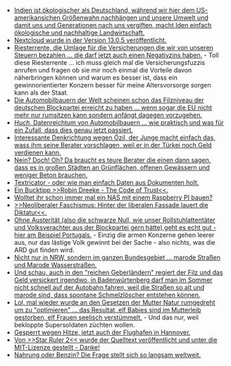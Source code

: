 * [Indien ist ökologischer als Deutschland, während wir hier dem US-amerikansichen Größenwahn nachhängen und unsere Umwelt und damit uns und Generationen nach uns vergiften, macht Iden einfach ökologische und nachhaltige Landwirtschaft.](https://netzfrauen.org/2018/07/23/organic-2/)
* [Nextcloud wurde in der Version 13.0.5 veröffentlicht.](https://nextcloud.com/blog/nextcloud-13.0.5-and-12.0.10-secure-and-stabilize-your-server/)
* [Riesterrente, die Umlage für die Versicherungen die wir von unseren Steuern bezahlen ... die darf jetzt auch einen Negativzins haben.](https://www.neopresse.com/gesellschaft/fakten-zur-neuen-armut-in-deutschland-der-negative-staats-riesterzins/) - Toll diese Riesterrente ... ich muss gleich mal die Versicherungsfuzzis anrufen und fragen ob sie mir noch einmal die Vorteile davon näherbringen können und warum es besser ist, dass ein gewinnorientierter Konzern besser für meine Altersvorsorge sorgen kann als der Staat.
* [Die Automobilbauern der Welt scheinen schon das Filzniveau der deutschen Blockpartei erreicht zu haben ... wenn sogar die EU nicht mehr nur rumsitzen kann sondern anfängt dagegen vorzugehen.](https://www.neopresse.com/umwelt/diesel-skandal-koennte-sich-zum-abgas-skandal-ausweiten-absprachen-zwischen-den-herstellern/)
* [*Huch*, Datenreichtum von Automobilbauern ... wie praktisch und was für ein Zufall, dass dies genau jetzt passiert.](https://blog.fefe.de/?ts=a5a885c9)
* [Interessante Denkrichtung wegen Özil, der Junge macht einfach das, wass ihm seine Berater vorschlagen, weil er in der Türkei noch Geld verdienen kann.](https://blog.fefe.de/?ts=a5a88af2)
* [Nein? Doch! Oh? Da braucht es teure Berater die einen dann sagen, dass es in großen Städten an Grünflächen, offenen Gewässern und weniger Beton brauchen.](http://www.sonnenseite.com/de/umwelt/so-passen-sich-staedte-an-die-hitze-an.html)
* [Textricator - oder wie man einfach Daten aus Dokumenten holt.](https://opensource.com/article/18/7/textricator)
* [Ein Bucktipp >>Robin Dreeke - The Code of Trust<<.](https://opensource.com/open-organization/18/7/code-of-trust)
* [Wolltet ihr schon immer mal ein NAS mit einem Raspberry PI bauen?](https://opensource.com/article/18/7/network-attached-storage-Raspberry-Pi)
* [>>Neoliberaler Faschismus: Hinter der liberalen Fassade lauert die Diktatur<<.](https://npr.news.eulu.info/2018/07/24/neoliberaler-faschismus-hinter-der-liberalen-fassade-lauert-die-diktatur/)
* [Ohne Austerität (also die schwarze Null, wie unser Rollstuhlattentäter und Volksverachter aus der Blockpartei gern hätte) geht es echt gut - hier am Beispiel Portugals.](https://blog.fefe.de/?ts=a5a9d423) - Einzig die armen Konzerne gehen leerer aus, nur das lästige Volk gewinnt bei der Sache - also nichts, was die ARD gut finden wird.
* [Nicht nur in NRW, sondern im ganzen Bundesgebiet ... marode Straßen und Marode Wasserstraßen.](https://blog.fefe.de/?ts=a5a9ed74)
* [Und schau, auch in den "reichen Geberländern" regiert der Filz und das Geld versickert irgendwo, in Badenwürtenberg darf man im Sommer nicht schnell auf der Autobahn fahren, weil die Straßen so alt und marode sind, dass spontane Schmelzlöscher entstehen können.](https://blog.fefe.de/?ts=a5a9ebd8)
* [Lol, mal wieder wurde an den Gesetzen der Mutter Natur rumgedreht um zu "optimieren" ... das Resultat, elf Babies sind im Mutterleib gestorben, elf Frauen seelisch verstümmelt.](https://blog.fefe.de/?ts=a5a9e897) - Und das nur, weil bekloppte Supersoldaten züchten wollen.
* [Gesperrt wegen Hitze, jetzt auch der Flughafen in Hannover.](https://blog.fefe.de/?ts=a5a9bf8f)
* [Von >>Star Ruler 2<< wurde der Quelltext veröffentlicht und unter die MIT-Lizenze gestellt - Danke!](https://www.pro-linux.de/news/1/26124/star-ruler-2-im-quellcode-ver%C3%B6ffentlicht.html)
* [Nahrung oder Benzin? Die Frage stellt sich so langsam weltweit.](https://netzfrauen.org/2018/07/25/getreide/)
